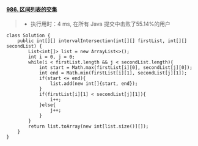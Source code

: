 #### [986. 区间列表的交集](https://leetcode-cn.com/problems/interval-list-intersections/)

> - 执行用时：4 ms, 在所有 Java 提交中击败了55.14%的用户

```
class Solution {
    public int[][] intervalIntersection(int[][] firstList, int[][] secondList) {
        List<int[]> list = new ArrayList<>();
        int i = 0, j = 0;
        while(i < firstList.length && j < secondList.length){
            int start = Math.max(firstList[i][0], secondList[j][0]);
            int end = Math.min(firstList[i][1], secondList[j][1]);
            if(start <= end){
                list.add(new int[]{start, end});
            }
            if(firstList[i][1] < secondList[j][1]){
                i++;
            }else{
                j++;
            }
        }
        return list.toArray(new int[list.size()][]);
    }
}
```

